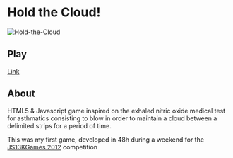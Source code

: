 Hold the Cloud!
====================
![Hold-the-Cloud](http://davidburgosonline.com/wp-content/uploads/2012/09/hold-the-cloud-js13kg-screenshot.jpeg)
## Play
[Link](http://davidburgosonline.com/HoldCloud/)
## About
HTML5 & Javascript game inspired on the exhaled nitric oxide medical test for asthmatics consisting to blow in order to maintain a cloud between a delimited strips for a period of time.

This was my first game, developed in 48h during a weekend for the [JS13KGames 2012](js13kgames.com/entries/2012) competition
